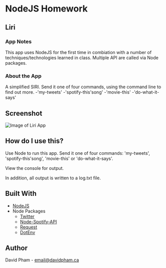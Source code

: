 # NodeJS Homework

## Liri

### App Notes

This app uses NodeJS for the first time in combiation with a number of techniques/technologies learned in class. Multiple API are called via Node packages.

### About the App

A simplified SIRI. Send it one of four commands, using the command line to find out more.
-'my-tweets'
-'spotify-this'song'
-'movie-this'
-'do-what-it-says'

## Screenshot

![Image of Liri App](https://takeawalk.github.io/UTM/10-NodeJS/liri-node-app/liri.PNG)

## How do I use this?

Use Node to run this app. Send it one of four commands: 'my-tweets', 'spotify-this'song', 'movie-this' or 'do-what-it-says'.

View the console for output.

In addition, all output is written to a log.txt file.

## Built With

- [NodeJS](https://nodejs.org/en/)
- Node Packages
  - [Twitter](https://www.npmjs.com/package/twitter)
  - [Node-Spotify-API](https://www.npmjs.com/package/node-spotify-api)
  - [Request](https://www.npmjs.com/package/request)
  - [DotEnv](https://www.npmjs.com/package/dotenv)

## Author

David Pham - email@davidpham.ca
